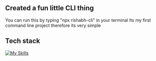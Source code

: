 ## Created a fun little CLI thing 
You can run this by typing "npx rishabh-cli" in your terminal
Its my first command line project therefore its very simple

## Tech stack
[![My Skills](https://skillicons.dev/icons?i=js,nodejs,npm)](https://skillicons.dev)

